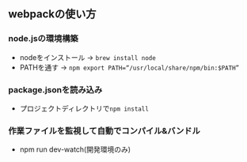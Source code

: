 ## webpackの使い方

### node.jsの環境構築
* nodeをインストール → `brew install node`
* PATHを通す → `npm export PATH=“/usr/local/share/npm/bin:$PATH”`

### package.jsonを読み込み
* プロジェクトディレクトリで`npm install`

### 作業ファイルを監視して自動でコンパイル&バンドル
* npm run dev-watch(開発環境のみ)
